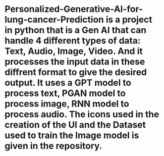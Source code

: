 # Personalized-Generative-AI-for-lung-cancer-Prediction is a project in python that is a Gen AI that can handle 4 different types of data: Text, Audio, Image, Video. And it processes the input data in these diffrent format to give the desired output. It uses a GPT model to process text, PGAN model to process image, RNN model to process audio. The icons used in the creation of the UI and the Dataset used to train the Image model is given in the repository.
